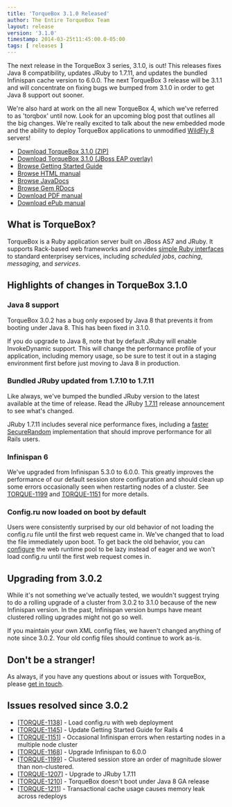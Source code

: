 ```yaml
---
title: 'TorqueBox 3.1.0 Released'
author: The Entire TorqueBox Team
layout: release
version: '3.1.0'
timestamp: 2014-03-25t11:45:00.0-05:00
tags: [ releases ]
---
```


The next release in the TorqueBox 3 series, 3.1.0, is out! This
releases fixes Java 8 compatibility, updates JRuby to 1.7.11, and
updates the bundled Infinispan cache version to 6.0.0. The next
TorqueBox 3 release will be 3.1.1 and will concentrate on fixing bugs
we bumped from 3.1.0 in order to get Java 8 support out sooner.

We're also hard at work on the all new TorqueBox 4, which we've
referred to as 'torqbox' until now. Look for an upcoming blog post
that outlines all the big changes. We're really excited to talk about
the new embedded mode and the ability to deploy TorqueBox applications
to unmodified [WildFly 8][wildfly] servers!


* [Download TorqueBox 3.1.0 (ZIP)][download]
* [Download TorqueBox 3.1.0 (JBoss EAP overlay)][download_overlay]
* [Browse Getting Started Guide][gettingstarted]
* [Browse HTML manual][htmldocs]
* [Browse JavaDocs][javadocs]
* [Browse Gem RDocs][rdocs]
* [Download PDF manual][pdfdocs]
* [Download ePub manual][epubdocs]

## What is TorqueBox?

TorqueBox is a Ruby application server built on JBoss AS7 and JRuby.
It supports Rack-based web frameworks and provides [simple Ruby
interfaces][features] to standard enterprisey services, including
*scheduled jobs*, *caching*, *messaging*, and *services*.

## Highlights of changes in TorqueBox 3.1.0

### Java 8 support

TorqueBox 3.0.2 has a bug only exposed by Java 8 that prevents it from
booting under Java 8. This has been fixed in 3.1.0.

If you do upgrade to Java 8, note that by default JRuby will enable
InvokeDynamic support. This will change the performance profile of
your application, including memory usage, so be sure to test it out in
a staging environment first before just moving to Java 8 in
production.

### Bundled JRuby updated from 1.7.10 to 1.7.11

Like always, we've bumped the bundled JRuby version to the latest
available at the time of release. Read the JRuby [1.7.11][jruby1711]
release announcement to see what's changed.

JRuby 1.7.11 includes several nice performance fixes, including a
[faster SecureRandom][faster_secrand] implementation that should
improve performance for all Rails users.

### Infinispan 6

We've upgraded from Infinispan 5.3.0 to 6.0.0. This greatly improves
the performance of our default session store configuration and should
clean up some errors occasionally seen when restarting nodes of a
cluster. See [TORQUE-1199][] and [TORQUE-1151][] for more details.

### Config.ru now loaded on boot by default

Users were consistently surprised by our old behavior of not loading
the config.ru file until the first web request came in. We've changed
that to load the file immediately upon boot. To get back the old
behavior, you can [configure][pooling] the web runtime pool to be lazy
instead of eager and we won't load config.ru until the first web
request comes in.


## Upgrading from 3.0.2

While it's not something we've actually tested, we wouldn't suggest
trying to do a rolling upgrade of a cluster from 3.0.2 to 3.1.0
because of the new Infinispan version. In the past, Infinispan version
bumps have meant clustered rolling upgrades might not go so well.

If you maintain your own XML config files, we haven't changed anything
of note since 3.0.2. Your old config files should continue to work
as-is.


## Don't be a stranger!

As always, if you have any questions about or issues with TorqueBox, please [get in touch][community].

## Issues resolved since 3.0.2

<ul>
<li>[<a href='https://issues.jboss.org/browse/TORQUE-1138'>TORQUE-1138</a>] -         Load config.ru with web deployment
</li>
<li>[<a href='https://issues.jboss.org/browse/TORQUE-1145'>TORQUE-1145</a>] -         Update Getting Started Guide for Rails 4
</li>
<li>[<a href='https://issues.jboss.org/browse/TORQUE-1151'>TORQUE-1151</a>] -         Occasional Infinispan errors when restarting nodes in a multiple node cluster
</li>
<li>[<a href='https://issues.jboss.org/browse/TORQUE-1168'>TORQUE-1168</a>] -         Upgrade Infinispan to 6.0.0
</li>
<li>[<a href='https://issues.jboss.org/browse/TORQUE-1199'>TORQUE-1199</a>] -         Clustered session store an order of magnitude slower than non-clustered.
</li>
<li>[<a href='https://issues.jboss.org/browse/TORQUE-1207'>TORQUE-1207</a>] -         Upgrade to JRuby 1.7.11
</li>
<li>[<a href='https://issues.jboss.org/browse/TORQUE-1210'>TORQUE-1210</a>] -         TorqueBox doesn&#39;t boot under Java 8 GA release
</li>
<li>[<a href='https://issues.jboss.org/browse/TORQUE-1211'>TORQUE-1211</a>] -         Transactional cache usage causes memory leak across redeploys
</li>
</ul>
                    



[download]:         /release/org/torquebox/torquebox-dist/3.1.0/torquebox-dist-3.1.0-bin.zip
[download_overlay]: /release/org/torquebox/torquebox-dist/3.1.0/torquebox-dist-3.1.0-eap-overlay.zip
[gettingstarted]:   /getting-started/3.1.0/
[htmldocs]:         /documentation/3.1.0/
[javadocs]:         /documentation/3.1.0/javadoc/
[rdocs]:            /documentation/3.1.0/yardoc/
[pdfdocs]:          /release/org/torquebox/torquebox-docs-en_US/3.1.0/torquebox-docs-en_US-3.1.0.pdf
[epubdocs]:         /release/org/torquebox/torquebox-docs-en_US/3.1.0/torquebox-docs-en_US-3.1.0.epub
[features]:         /features
[community]:        /community/

[wildfly]:          http://wildfly.org/
[jruby1711]:        http://jruby.org/2014/02/25/jruby-1-7-11.html
[faster_secrand]:   http://blog.mogotest.com/2014/03/11/faster-securerandom-in-jruby-1.7.11/
[pooling]:          /documentation/3.1.0/pooling.html
[TORQUE-1199]:      https://issues.jboss.org/browse/TORQUE-1199
[TORQUE-1151]:      https://issues.jboss.org/browse/TORQUE-1151
